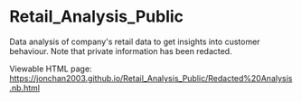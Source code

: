 # Retail_Analysis_Public
Data analysis of company's retail data to get insights into customer behaviour. Note that private information has been redacted. 

Viewable HTML page: https://jonchan2003.github.io/Retail_Analysis_Public/Redacted%20Analysis.nb.html
